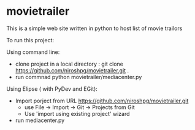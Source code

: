 # movietrailer
This is a simple web site written in python to host list of movie trailors

To run this project:

Using command line:

- clone project in a local directory : git clone https://github.com/niroshpg/movietrailer.git .
- run commnad python movietrailer/mediacenter.py

Using Elipse ( with PyDev and EGit):
- Import porject from URL https://github.com/niroshpg/movietrailer.git 
  - use File -> Import -> Git -> Projects from Git
  - Use 'import using existing project' wizard
- run mediacenter.py
